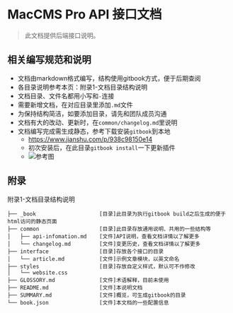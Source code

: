 MacCMS Pro API 接口文档
========================================
> 此文档提供后端接口说明。

## 相关编写规范和说明
- 文档由markdown格式编写，结构使用gitbook方式，便于后期查阅
- 各目录说明参考本页：附录1-文档目录结构说明
- 文档目录、文件名都用小写和`-`连接
- 需要新增文档，在对应目录里添加`.md`文件
- 为保持结构简洁，如要添加目录，请先和团队成员沟通
- 文档有大的改动、更新时，在`common/changelog.md`里说明
- 文档编写完成需生成静态，参考下载安装`gitbook`到本地
     - <https://www.jianshu.com/p/938c98150e14>
     - 初次安装后，在此目录`gitbook install`一下更新插件
     - ![参考图](https://cf.ytimga.com/mimg/94/e06/c9e25ff39792e2e9ae01fe19876.png)



附录
------------------------------------

附录1-文档目录结构说明
```
├── _book                    [目录]此目录为执行gitbook build之后生成的便于html访问的静态页面
├── common                   [目录]此目录存放通用说明、共用的一些结构等
│   ├── api-infomation.md    [文件]API说明，查看文档详情以了解更多
│   └── changelog.md         [文件]变更历史，查看文档详情以了解更多
├── interface                [目录]存放各个接口的目录
│   └── article.md           [文件]示例文章模块，以英文命名
├── styles                   [目录]存放自定义样式，默认可不作修改
│   └── website.css
├── GLOSSORY.md              [文件]术语解释，目前未使用
├── README.md                [文件]本说明文档
├── SUMMARY.md               [文件]概览，可生成gitbook的目录
└── book.json                [文件]本文档的一些配置信息
```
